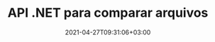 ---
############################# Static ############################
layout: "product"
date: 2021-04-27T09:31:06+03:00
draft: false

product: "Comparison"
product_tag: "comparison"
platform: ".NET"
platform_tag: "net"

############################# Head ############################
head_title: "API de comparação de documentos C# .NET | Comparar e mesclar PDF Word Excel Web e texto"
head_description: "API de comparação de documentos C# .NET. Compare e mescle PDF Word DOC DOCX, planilha do Excel, PPT, PPTX, HTML, EMLX MSG, VSDX, DXF DWG e formatos de arquivo de imagem."

############################# Header ############################
title: "API .NET para comparar arquivos"
description: "Desenvolva aplicativos usando a API de comparação de documentos .NET para verificar e comparar arquivos quanto a diferenças de conteúdo e estilo."
button:
    enable: true
    icon: "fas fa-arrow-down"
    label: "Baixar Teste Gratuito"
    link: "https://downloads.groupdocs.com/comparison/net"

############################# SubMenu ############################
submenu:
    enable: true
    
    left:
        img_alt: "GroupDocs.Comparison para .NET"
        image: "https://www.groupdocs.cloud/templates/groupdocs/images/product-logos/groupdocs-comparison-net.png"
        product: "GroupDocs.Comparison"
        platform: ".NET"

    middle:
        button:
            # loop de botão
            - link: "#overview"
              text: "Visão geral"

            # loop de botão
            - link: "#features"
              text: "Características"

            # loop de botão
            - link: "#support"
              text: "Suporte"

            # loop de botão
            - link: "https://products.groupdocs.app/comparison"
              text: "Demonstração ao vivo"

            # loop de botão
            - link: "https://purchase.groupdocs.com/pricing/comparison/net"
              text: "Preços"

    right:
        link_download: "https://downloads.groupdocs.com/comparison"
        link_learn: "https://docs.groupdocs.com/comparison/net/"
        link_buy: "https://purchase.groupdocs.com"

############################# Overview ############################
overview:
    enable: true
    example_image: "/comparison/comparison-example.png"
    content: |
      
    more_overview:
      # more_overview_loop
      - title: "O que é GroupDocs.Сomparison"
        content: "GroupDocs.Comparison for .NET API é uma solução rápida e confiável, pronta para uso na criação de aplicativos para pesquisar e destacar diferenças entre documentos do mesmo ou de diferentes formatos em C#, ASP.NET ou outras tecnologias relacionadas ao software .NET plataforma."

      # more_overview_loop
      - title: "Formatos suportados"
        content: "A biblioteca GroupDocs.Comparison suporta a detecção de diferenças em conteúdo e estilo de texto entre formatos populares de imagens e documentos, como PDF, HTML, e-mail do Outlook, documentos do Microsoft Office Word, planilhas do Excel, apresentações do PowerPoint, OneNote, diagramas do Visio, textos, imagens png, gif e bmp, bem como uma centena de outros formatos."
        
      # more_overview_loop
      - title: "Capacidade de comparação"
        content: "A comparação pode ser realizada para detectar alterações no conteúdo de palavras, parágrafos, tabelas ou gráficos e seus estilos, e fornecerá um documento de comparação que lista um resumo das diferenças, seu número e tipo pertencente. GroupDocs.Comparison para .NET pode facilmente extrair informações básicas sobre o documento de origem, comparar e salvar documentos simples, protegidos por senha e criptografados de vários formatos por meio de um arquivo ou fluxo de dados."
        
      # more_overview_loop
      - title: "Documentação e Exemplos"
        content: "Já existe muita documentação sobre como usar a biblioteca Comparison em diferentes plataformas com exemplos de código, então você não precisa pensar muito sobre como trabalhar com GroupDocs.Comparison for .NET API em seu aplicativo."
        
      # more_overview_loop
      - title: "Compatibilidade"
        content: "Você pode usar o GroupDocs.Comparison for .NET para criar aplicativos em qualquer ambiente de desenvolvimento orientado na plataforma .NET. Ele é compatível com todas as linguagens baseadas em .NET e oferece suporte a sistemas operacionais populares (Windows, Linux, MacOS) nos quais você pode instalar estruturas Mono ou .NET (incluindo .NET Core)."
    examples:
      enable: true
      
    more_feature:
      # more_feature_loop
      - title: "Compare facilmente documentos usando a API .NET"
        content: |
          GroupDocs.Comparison para .NET API fornece uma maneira fácil e eficiente de comparar seus arquivos. A seguir está um exemplo que mostra como comparar dois documentos DOCX usando C#:

          ```cs
          //Arquivos de origem e destino a serem comparados
          string source = @"source.docx";
          string target = @"target.docx";
          Comparer comparer = new Comparer();
          //Compara dois documentos
          ICompareResult result = comparer.Compare(source, target, new ComparisonSettings());
          ```
      # more_feature_loop
      - title: "Escolha o nível de detalhe para comparação"
        content: "Com GroupDocs.Comparison for .NET, você pode especificar até que ponto deseja que os documentos sejam comparados. Você pode escolher entre, baixo (comparar texto palavra por palavra com precisão para grade de imagem = 50), meio (comparar texto caractere por caractere com precisão para grade de imagem = 100) ou alto (compare caractere de texto por caractere com precisão para grade de imagem = 150)."

      # more_feature_loop
      - title: "Suporte para comparação de estilos de texto"
        content: |
          GroupDocs.Comparison for .NET oferece recurso para comparar estilo de texto.

          Enquanto palavras e caracteres de documentos estão sendo comparados, o nome da fonte, tamanho da fonte, cor da fonte, estilo da fonte (negrito, itálico, sublinhado, versalete, hiperlink) e cor do sublinhado (se aplicável) podem ser comparados para encontrar diferenças.

          Ao comparar parágrafos, você pode comparar estilos como alinhamento de parágrafo, recuo (recuo à esquerda, recuo à direita), espaçamento de parágrafo (espaço depois, espaço antes), recuo da primeira linha e espaçamento entre linhas.

          GroupDocs.Comparison para .NET também oferece suporte à comparação de outras seções de uma página, quando aplicável, como distância do rodapé, altura e orientação da página, margens (esquerda, direita, superior e inferior), largura da linha da borda e cor da borda.
      
    tabs:
      enable: true
      
      ## TAB ONE ##
      tab_one:
        description: |
          A seguir está uma visão geral do GroupDocs.Comparison para .NET:
      
        right:
          enable: true
          icon: "fab fa-html5"
          title: "Visão geral"
          content: |
            * Comparação de documentos
            * Comparação de arquivos HTML
            * Comparação de PDF
            * Comparação de Diagramas
            * Compare o conteúdo do arquivo
            * Comparar estilos de texto
      
      ## TAB TWO ##
      tab_two:
        description: |
          GroupDocs.Comparison for .NET oferece suporte a todos os [formatos de arquivo de documento](https://docs.groupdocs.com/comparison/net/supported-document-formats/) populares, incluindo: Microsoft Office, PDF, imagens e muitos outros.
        left:
          enable: true
          table:
            # table loop
            - title: "Microsoft Office"
              content: |
                * **Word:** [DOC](https://products.groupdocs.com/comparison/net/doc/), [DOCX](https://products.groupdocs.com/comparison/net/docx/), [DOCM](https://products.groupdocs.com/comparison/net/docm/), [DOT](https://products.groupdocs.com/comparison/net/dot/), [DOTX](https://products.groupdocs.com/comparison/net/dotx/), [DOTM](https://products.groupdocs.com/comparison/net/dotm/), [RTF](https://products.groupdocs.com/comparison/net/rtf/), [TXT](https://products.groupdocs.com/comparison/net/txt/)
                * **Excel:** [XLS](https://products.groupdocs.com/comparison/net/xls/), [XLSX](https://products.groupdocs.com/comparison/net/xlsx/), [XLSM](https://products.groupdocs.com/comparison/net/xlsm/), [XLSB](https://products.groupdocs.com/comparison/net/xlsb/), [XLTM](https://products.groupdocs.com/comparison/net/xltm/), [XLT](https://products.groupdocs.com/comparison/net/xlt/), [XLTM](https://products.groupdocs.com/comparison/net/xltm/), [XLTX](https://products.groupdocs.com/comparison/net/xltx/), [XLAM](https://products.groupdocs.com/comparison/net/xlam/), [SXC](https://products.groupdocs.com/comparison/net/sxc/), [SpreadsheetML](https://products.groupdocs.com/comparison/net/xml/)
                * **PowerPoint:** [PPT](https://products.groupdocs.com/comparison/net/ppt/), [PPTX](https://products.groupdocs.com/comparison/net/pptx/), [PPS](https://products.groupdocs.com/comparison/net/pps/), [PPSX](https://products.groupdocs.com/comparison/net/ppsx/), [PPSM](https://products.groupdocs.com/comparison/net/ppsm/), [POT](https://products.groupdocs.com/comparison/net/pot/), [POTM](https://products.groupdocs.com/comparison/net/potm/), [POTX](https://products.groupdocs.com/comparison/net/potx/), [PPTM](https://products.groupdocs.com/comparison/net/pptm/)
                * **Visio:** [VSD](https://products.groupdocs.com/comparison/net/vsd/), [VDX](https://products.groupdocs.com/comparison/net/vdx/), [VSS](https://products.groupdocs.com/comparison/net/vss/), [VSSX](https://products.groupdocs.com/comparison/net/vssx/), [VSX](https://products.groupdocs.com/comparison/net/vsx/), [VST](https://products.groupdocs.com/comparison/net/vst/), [VSTX](https://products.groupdocs.com/comparison/net/vstx/), [VTX](https://products.groupdocs.com/comparison/net/vtx/), [VSDX](https://products.groupdocs.com/comparison/net/vsdx/), [VDW](https://products.groupdocs.com/comparison/net/vdw/), [VSTM](https://products.groupdocs.com/comparison/net/vstm/), [VSSM](https://products.groupdocs.com/comparison/net/vssm/), [VSDM](https://products.groupdocs.com/comparison/net/vsdm/)
                * **Outlook:** [MSG](https://products.groupdocs.com/comparison/net/msg/), [EML](https://products.groupdocs.com/comparison/net/eml/), [EMLX](https://products.groupdocs.com/comparison/net/emlx/), [PST](https://products.groupdocs.com/comparison/net/pst/), [OST](https://products.groupdocs.com/comparison/net/ost/)
                * **OneNote:** [ONE](https://products.groupdocs.com/comparison/net/one/)

        right:
          enable: true
          table:
            # table loop
            - title: "Outros formatos"
              content: |
                * **Programming Languages**: [CS](https://products.groupdocs.com/comparison/net/cs/), [Java](https://products.groupdocs.com/comparison/net/java/), [CPP](https://products.groupdocs.com/comparison/net/cpp/), [JS](https://products.groupdocs.com/comparison/net/js/), [PY](https://products.groupdocs.com/comparison/net/py/), [RB](https://products.groupdocs.com/comparison/net/rb/), [PL](https://products.groupdocs.com/comparison/net/pl/), [ASM](https://products.groupdocs.com/comparison/net/asm/), [GROOVY](https://products.groupdocs.com/comparison/net/groovy/), [JSON](https://products.groupdocs.com/comparison/net/json/), [PHP](https://products.groupdocs.com/comparison/net/php/), [SQL](https://products.groupdocs.com/comparison/net/sql/), [LOG](https://products.groupdocs.com/comparison/net/log/), [DIFF](https://products.groupdocs.com/comparison/net/diff/), [LESS](https://products.groupdocs.com/comparison/net/less/), [SCALA](https://products.groupdocs.com/comparison/net/scala/)
                * **OpenDocument**: [ODT](https://products.groupdocs.com/comparison/net/odt/), [OTT](https://products.groupdocs.com/comparison/net/ott/), [ODS](https://products.groupdocs.com/comparison/net/ods/), [ODP](https://products.groupdocs.com/comparison/net/odp/), [OTP](https://products.groupdocs.com/comparison/net/otp/)
                * **Portable**: [PDF](https://products.groupdocs.com/comparison/net/pdf/), [MOBI](https://products.groupdocs.com/comparison/net/mobi/)
                * **AutoCAD**: [DXF](https://products.groupdocs.com/comparison/net/dxf/), [DWG](https://products.groupdocs.com/comparison/net/dwg/)
                * **Email**: [EML](https://products.groupdocs.com/comparison/net/eml/), [EMLX](https://products.groupdocs.com/comparison/net/emlx/), [MSG](https://products.groupdocs.com/comparison/net/msg/)
                * **Images**: [JPEG](https://products.groupdocs.com/comparison/net/jpeg/), [BMP](https://products.groupdocs.com/comparison/net/bmp/), [PNG](https://products.groupdocs.com/comparison/net/png/), [GIF](https://products.groupdocs.com/comparison/net/gif/), [DCM](https://products.groupdocs.com/comparison/net/dcm/), [DICOM](https://products.groupdocs.com/comparison/net/dicom/), [DjVu](https://products.groupdocs.com/comparison/net/djvu/)
                * **Web**: [HTM](https://products.groupdocs.com/comparison/net/htm/), [HTML](https://products.groupdocs.com/comparison/net/html/), [MHTML](https://products.groupdocs.com/comparison/net/mhtml/)
                * **Text**: [TXT](https://products.groupdocs.com/comparison/net/txt/)

      ## TAB THREE ##
      tab_three:
        description: |
          GroupDocs.Comparison para .NET oferece suporte aos seguintes sistemas operacionais, estruturas e gerenciadores de pacotes:
      
        left:
          enable: true
          table:
            # loop de tabela
            - icon: "fab fa-windows"
              title: "Sistemas Operacionais"
              content: |
                * Windows Desktop
                * Windows Server
                * Windows Azure
                * Linux
                * MacOS

            # loop de tabela
            - icon: "fas fa-code"
              title: "Estruturas suportadas"
              content: |
                * .NET Framework 2.0 or higher
                * Mono Framework 1.2 or higher
                * .NET Standard 2.0
                * .NET Core 2.0

        right:
          enable: true
          table:
            # loop de tabela
            - icon: "fas fa-box"
              title: "Gerenciador de Pacotes"
              content: |
                * NuGet

            # loop de tabela
            - icon: "fas fa-tools"
              title: "Ambientes de Desenvolvimento"
              content: |
                * Microsoft Visual Studio
                * Xamarin.Android
                * Xamarin.IOS
                * Xamarin.Mac
                * MonoDevelop

############################# Features ############################
features:
    enable: true
    title: "GroupDocs.Comparison de recursos .NET"

    feature:
      # loop de recursos
      - icon: "fas fa-copy"
        content: "[Identificar diferenças no conteúdo e estilos de fonte](https://docs.groupdocs.com/comparison/net/compare-documents/)"

      # loop de recursos
      - icon: "fas fa-eye"
        content: "[Salve um relatório resumido de todas as diferenças encontradas após a comparação de arquivos](https://docs.groupdocs.com/comparison/net/get-extended-information-on-the-summary-page/)"

      # loop de recursos
      - icon: "fas fa-bolt"
        content: "[Aplicar ou rejeitar alterações após analisar as diferenças e exportar o arquivo resultante](https://docs.groupdocs.com/comparison/net/accept-or-reject-detected-changes/)"
      
      # loop de recursos
      - icon: "fas fa-file-powerpoint"
        content: "[Suporte para a funcionalidade \"Rastrear alterações\" do Microsoft Word ao comparar arquivos do Word](https://docs.groupdocs.com/comparison/net/show-revisions/)"

      # loop de recursos
      - icon: "fas fa-code"
        content: "[Mudanças pontuais exclusivas provenientes de cada documento sendo comparado](https://docs.groupdocs.com/comparison/net/get-list-of-changes/)"

      # loop de recursos
      - icon: "fas fa-cloud"
        content: "[Ler e enviar documentos via Streams](https://docs.groupdocs.com/comparison/net/load-file-from-stream/)"

      # loop de recursos
      - icon: "fas fa-remove-format"
        content: "[Licenciamento medido – Cobrança de acordo com o uso da API](https://docs.groupdocs.com/comparison/net/licensing-and-evaluation-limitations/)"

      # loop de recursos
      - icon: "fas fa-comentário-barra"
        content: "[Compare vários documentos de origem com um único documento de destino](https://docs.groupdocs.com/comparison/net/compare-multiple-documents/)"

      # loop de recursos
      - icon: "fas fa-location-arrow"
        content: "[Comparar páginas específicas de arquivos do Word entre si – aceitar ou rejeitar todas as alterações em um único documento do Word](https://docs.groupdocs.com/comparison/net/accept-or-reject-detected-changes/)"

      # loop de recursos
      - icon: "fas fa-border-all"
        content: "[Mesclar até 3 documentos do Word e comparar fórmulas usadas em arquivos do Word](https://docs.groupdocs.com/comparison/net/how-to-merge-source-code-files/)"

      # loop de recursos
      - icon: "fas fa-wrench"
        content: "[Obter informações sobre documentos de filePath](https://docs.groupdocs.com/comparison/net/get-file-info/)"

      # loop de recursos
      - icon: "fas fa-columns"
        content: "[Salvar resultado da comparação HTML como imagens](https://docs.groupdocs.com/comparison/net/generate-document-pages-preview/)"

      # loop de recursos
      - icon: "fas fa-file-word"
        content: "[Opção para mostrar ou ocultar conteúdo excluído](https://docs.groupdocs.com/comparison/net/show-gap-lines/)"

      # loop de recursos
      - icon: "fas fa-envelope"
        content: "[Opção para ativar ou desativar a comparação de estilos de documentos](https://docs.groupdocs.com/comparison/net/how-to-select-options-for-flexible-comparing/)"

      # loop de recursos
      - icon: "fas fa-print"
        content: "[Especificar strings para marcar itens inseridos, excluídos e de alteração de estilo no documento de comparação](https://docs.groupdocs.com/comparison/net/customize-changes-styles/)"

      # loop de recursos
      - icon: "fas fa-file-archive"
        content: "[Especificar o separador de palavras e a cor da fonte para estilizar o texto comparado](https://docs.groupdocs.com/comparison/net/customize-changes-styles/)"

      # loop de recursos
      - icon: "fas fa-lock"
        content: "[Calcular as coordenadas corretas de alterações em PDF, Word, slides e diagramas do PowerPoint](https://docs.groupdocs.com/comparison/net/get-changes-coordinates/)"

      # loop de recursos
      - icon: "fas fa-file-code"
        content: "[Comparar arquivos protegidos por senha](https://docs.groupdocs.com/comparison/net/how-to-compare-password-protected-files/)"
      
      # loop de recursos
      - icon: "fas fa-fill-drip"
        content: "[Comparar títulos de gráfico em planilhas - Gerar gráfico nos arquivos de células resultantes](https://docs.groupdocs.com/comparison/net/how-to-compare-spreadsheet-or-tables/)"

      # loop de recursos
      - icon: "fas fa-file-excel"
        content: "[Dimensionar automaticamente as formas automáticas no arquivo resultante do documento Cells](https://docs.groupdocs.com/comparison/net/how-to-compare-spreadsheet-or-tables/)"

      # loop de recursos
      - icon: "fas fa-heading"
        content: "[Acesse a página de resumo detalhado para detectar alterações entre os arquivos de documento de origem e destino](https://docs.groupdocs.com/comparison/net/get-extended-information-on-the-summary-page/)"

      # loop de recursos
      - icon: "fas fa-project-diagram"
        content: "[Compare os arquivos de linguagem de programação e script mais populares](https://docs.groupdocs.com/comparison/net/get-supported-document-formats/)"

      # loop de recursos
      - icon: "fas fa-cube"
        content: "[Comparar vários (mais de dois) PDF, Word, Excel, diagrama, e-mail, texto e documentos do OneNote](https://docs.groupdocs.com/comparison/net/compare-multiple-documents-with-specific-compare-settings/)"

      # loop de recursos
      - icon: "fab fa-uncharted"
        content: "[Compare Cabeçalho e Rodapé de Formatos de Arquivo Suportados](https://docs.groupdocs.com/comparison/net/how-to-select-options-for-flexible-comparing/)"

      # loop de recursos
      - icon: "fab fa-uncharted"
        content: "[Comparar marcadores, variáveis ​​e propriedades personalizadas de formatos de documento do Word](https://docs.groupdocs.com/comparison/net/compare-bookmarks-in-word/)"

############################# Support ############################
support:
    enable: true

############################# Solutions ############################
solutions:
    enable: true
    title: "GroupDocs.Comparison oferece APIs de visualização de documentos para outros ambientes de desenvolvimento populares"

    solution:
        # ciclo de solução
        - img_alt: "GroupDocs.Сomparison para Java"
          image: "https://www.groupdocs.cloud/templates/groupdocs/images/product-logos/groupdocs-comparison-java.png"
          product: "GroupDocs.Comparison"
          platform: "Java"
          link: "/comparison/java/"

############################# Back to top ###############################
back_to_top:
  enable: true
---